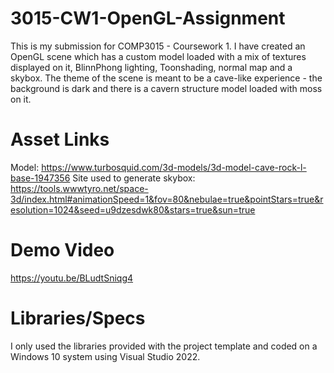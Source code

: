 # 3015-CW1-OpenGL-Assignment
This is my submission for COMP3015 - Coursework 1. I have created an OpenGL scene which has a custom model loaded with a mix of textures displayed on it, BlinnPhong lighting, Toonshading, normal map and a skybox.
The theme of the scene is meant to be a cave-like experience - the background is dark and there is a cavern structure model loaded with moss on it.

# Asset Links
Model: https://www.turbosquid.com/3d-models/3d-model-cave-rock-l-base-1947356
Site used to generate skybox: https://tools.wwwtyro.net/space-3d/index.html#animationSpeed=1&fov=80&nebulae=true&pointStars=true&resolution=1024&seed=u9dzesdwk80&stars=true&sun=true

# Demo Video
https://youtu.be/BLudtSniqg4

# Libraries/Specs
I only used the libraries provided with the project template and coded on a Windows 10 system using Visual Studio 2022.
